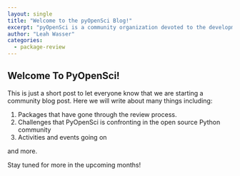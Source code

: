 ```yaml
---
layout: single
title: "Welcome to the pyOpenSci Blog!"
excerpt: "pyOpenSci is a community organization devoted to the development of robust open source Python software to support science."
author: "Leah Wasser"
categories:
  - package-review
---
```


## Welcome To PyOpenSci!

This is just a short post to let everyone know that we are starting a community blog post. Here we will write about many things including:

1. Packages that have gone through the review process.
2. Challenges that PyOpenSci is confronting in the open source Python community
3. Activities and events going on

and more.

Stay tuned for more in the upcoming months!
